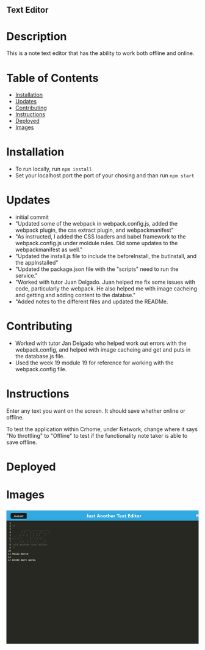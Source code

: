 ## Text Editor 

# Description

This is a note text editor that has the ability to work both offline and online. 

# Table of Contents

- [Installation](#installation)
- [Updates](#updates)
- [Contributing](#contributing)
- [Instructions](#instructions)
- [Deployed](#Deployed)
- [Images](#Images)

# Installation

- To run locally, run ```npm install``` 
- Set your localhost port the port of your chosing and than run ```npm start```

# Updates

- initial commit
- "Updated some of the webpack in webpack.config.js, added the webpack plugin, the css extract plugin, and webpackmanifest"
- "As instructed, I added the CSS loaders and babel framework to the webpack.config.js under moldule rules. Did some updates to the webpackmanifest as well."
- "Updated the install.js file to include the beforeInstall, the butInstall, and the appInstalled"
- "Updated the package.json file with the "scripts" need to run the service."
- "Worked with tutor Juan Delgado. Juan helped me fix some issues with code, particularly the webpack. He also helped me with image cacheing and getting and adding content to the databse." 
- "Added notes to the different files and updated the READMe.

# Contributing

- Worked with tutor Jan Delgado who helped work out errors with the webpack.config, and helped with image cacheing and get and puts in the database.js file. 
- Used the week 19 module 19 for reference for working with the webpack.config file.

# Instructions

Enter any text you want on the screen. It should save whether online or offline. 

To test the application within Crhome, under Network,  change where it says "No throttling" to "Offline" to test if the functionality note taker is able to save offline.

# Deployed 

# Images

<img src=images/text.PNG>